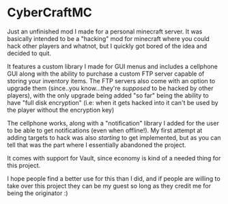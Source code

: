 # CyberCraftMC

Just an unfinished mod I made for a personal minecraft server. It was basically intended to be a "hacking" mod for minecraft where you could hack other players and whatnot, but I quickly got bored of the idea and decided to quit.

It features a custom library I made for GUI menus and includes a cellphone GUI along with the ability to purchase a custom FTP server capable of storing your inventory items. The FTP servers also come with an option to upgrade them (since..you know...they're *supposed* to be hacked by other players), with the only upgrade being added "so far" being the ability to have "full disk encryption" (i.e: when it gets hacked into it can't be used by the player without the encryption key)

The cellphone works, along with a "notification" library I added for the user to be able to get notifications (even when offline!). My first attempt at adding targets to hack was also *starting* to get implemented, but as you can tell that was the part where I essentially abandoned the project.

It comes with support for Vault, since economy is kind of a needed thing for this project.

I hope people find a better use for this than I did, and if people are willing to take over this project they can be my guest so long as they credit me for being the originator :)
